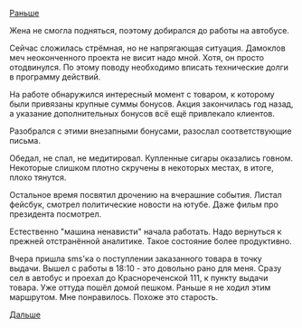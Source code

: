 [Раньше](2018.03.18.md)

Жена не смогла подняться, поэтому добирался до работы на автобусе.

Сейчас сложилась стрёмная, но не напрягающая ситуация. Дамоклов меч неоконченного проекта не висит надо мной. Хотя, он просто отодвинулся.
По этому поводу необходимо вписать технические долги в программу действий.

На работе обнаружился интересный момент с товаром, к которому были привязаны крупные суммы бонусов. Акция закончилась год назад, а указание дополнительных бонусов всё ещё привлекало клиентов.

Разобрался с этими внезапными бонусами, разослал соответствующие письма.

Обедал, не спал, не медитировал.
Купленные сигары оказались говном. Некоторые слишком плотно скручены в некоторых местах, в итоге, плохо тянутся.

Остальное время посвятил дрочению на вчерашние события. Листал фейсбук, смотрел политические новости на ютубе. Даже фильм про президента посмотрел.

Естественно "машина ненависти" начала работать. Надо вернуться к прежней отстранённой аналитике. Такое состояние более продуктивно.

Вчера пришла sms'ка о поступлении заказанного товара в точку выдачи. Вышел с работы в 18:10 - это довольно рано для меня. Сразу сел в автобус и проехал до Краснореченской 111, к пункту выдачи товара. Уже оттуда пошёл домой пешком.
Раньше я не ходил этим маршрутом. Мне понравилось.
Похоже это старость.

[Дальше](2018.03.20.md)